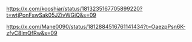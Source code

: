 


https://x.com/kooshiar/status/1813235167705899220?t=wtjPonFswSak05JZivWGiQ&s=09




https://x.com/Mane0090/status/1812884516761141434?t=OaezpPsn6K-zfvC8lmQfRw&s=09
